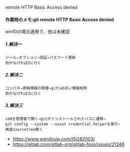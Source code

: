 remote HTTP Basic Access denied

#### 作業時のメモ:git remote HTTP Basic Access denied ####
win10の場合適用で、他は未確認

##### 1.解決一
```
ツール⇒オプション⇒認証⇒パスワード更新
効かなければ2に行く
```


##### 2.解決二
```
コンパネ⇒資格情報の管理⇒gitlab古い情報削除
効かなければ3に行く
```



##### 3.解決三
```
cmdを管理者で開く⇒gitがインストールされたパスに遷移⇒
git config --system --unset credential.helperを実行⇒
再度sourcetree開く
```
- https://www.wandouip.com/t5i282003/
- https://gitlab.com/gitlab-org/gitlab-foss/issues/21246
